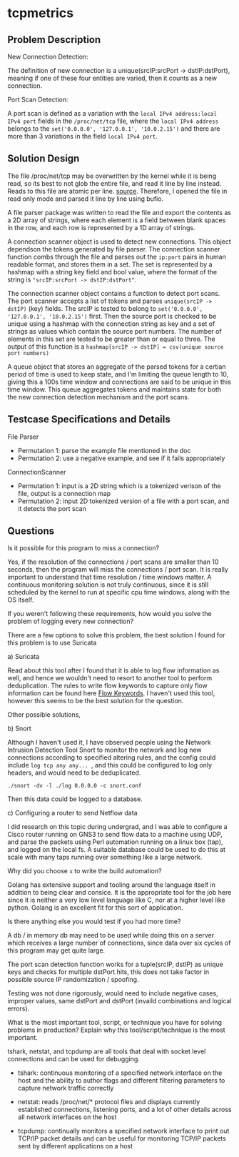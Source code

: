 # tcpmetrics

## Problem Description

New Connection Detection: 

The definition of new connection is a unique(srcIP:srcPort -> dstIP:dstPort), meaning if one of these four entities are varied, then it counts as a new connection. 

Port Scan Detection: 

A port scan is defined as a variation with the `local IPv4 address:local IPv4 port` fields in the `/proc/net/tcp` file, where the `local IPv4 address` belongs to the `set('0.0.0.0', '127.0.0.1', '10.0.2.15')` and there are more than 3 variations in the field `local IPv4 port`.


## Solution Design

The file /proc/net/tcp may be overwritten by the kernel while it is being read, so its best to not
glob the entire file, and read it line by line instead. Reads to this file are atomic per line.
[source](https://stackoverflow.com/questions/5713451/is-it-safe-to-parse-a-proc-file). Therefore, I opened the file in read only mode and parsed it line by line using bufio. 

A file parser package was written to read the file and export the contents as a 2D array of strings, where
each element is a field between blank spaces in the row, and each row is represented by a 1D array of strings.

A connection scanner object is used to detect new connections. This object dependson the tokens generated by file parser. The connection scanner function combs through the file and parses out the `ip:port` pairs in human readable format, and stores them in a set. The set is represented by a hashmap with a string key field and bool value, where the format of the string is `"srcIP:srcPort -> dstIP:dstPort"`.

The connection scanner object contains a function to detect port scans. The port scanner accepts a list of tokens and parses `unique(srcIP -> dstIP)` (key) fields. The srcIP is tested to belong to `set('0.0.0.0', '127.0.0.1', '10.0.2.15')` first. Then the source port is checked to be unique using a hashmap with the connection string as key and a set of strings as values which contain the source port numbers.  The number of elements in this set are tested to be greater than or equal to three. The output of this function is a `hashmap[srcIP -> dstIP] = csv(unique source port numbers)`

A queue object that stores an aggregate of the parsed tokens for a certian period of time is used to keep state, and I'm limiting the queue length to 10, giving this a 100s time window and connections are said to be unique in this time window. This queue aggregates tokens and maintains state for both the new connection detection mechanism and the port scans.

## Testcase Specifications and Details

File Parser
- Permutation 1: parse the example file mentioned in the doc
- Permutation 2: use a negative example, and see if it fails appropriately

ConnectionScanner
- Permutation 1: input is a 2D string which is a tokenized verison of the file, output is a connection map
- Permutation 2: input 2D tokenized version of a file with a port scan, and it detects the port scan


## Questions

Is it possible for this program to miss a connection?

Yes, if the resolution of the connections / port scans are smaller than 10 seconds, then the program will miss the connections / port scan. It is really important to understand that time resolution / time windows matter. A continuous monitoring solution is not truly continuous, since it is still scheduled by the kernel to run at specific cpu time windows, along with the OS itself.

If you weren't following these requirements, how would you solve the problem of logging every new connection?

There are a few options to solve this problem, the best solution I found for this problem is to use Suricata

a) Suricata

Read about this tool after I found that it is able to log flow information as well, and hence we wouldn't need to resort to another tool to perform deduplication. The rules to write flow keywords to capture only flow information can be found here [Flow Keywords](https://suricata.readthedocs.io/en/suricata-6.0.0/rules/flow-keywords.html). I haven't used this tool, however this seems to be the best solution for the question.

Other possible solutions,

b) Snort

Although I haven't used it, I have observed people using the Network Intrusion Detection Tool Snort to monitor the network and log new connections according to specified altering rules, and the config could include `log tcp any any... `, and this could be configured to log only headers, and would need to be deduplicated.

`./snort -dv -l ./log 0.0.0.0 -c snort.conf`

Then this data could be logged to a database.

c) Configuring a router to send Netflow data

I did research on this topic during undergrad, and I was able to configure a Cisco router running on GNS3 to send flow data to a machine using UDP, and parse the packets using Perl automation running on a linux box (tap), and logged on the local fs. A suitable database could be used to do this at scale with many taps running over something like a large network.

Why did you choose `x` to write the build automation?

Golang has extensive support and tooling around the language itself in addition to being clear and consice. It is the appropriate tool for the job here since it is neither a very low level language like C, nor at a higher level like python. Golang is an excellent fit for this sort of application.

Is there anything else you would test if you had more time?

A db / in memory db may need to be used while doing this on a server which receives a large number of connections,
since data over six cycles of this program may get quite large.

The port scan detection function works for a tuple(srcIP, dstIP) as unique keys and checks for multiple dstPort hits,
this does not take factor in possible source IP randomization / spoofing.

Testing was not done rigorously, would need to include negative cases, improper values, same dstPort and dstPort (invaild combinations and logical errors).


What is the most important tool, script, or technique you have for solving problems in production? Explain why this tool/script/technique is the most important.

tshark, netstat, and tcpdump are all tools that deal with socket level connections and can be used for debugging.
- tshark: continuous monitoring of a specified network interface on the host and the ability to author flags and different filtering parameters to capture network traffic correctly

- netstat: reads /proc/net/* protocol files and displays currently established connections, listening ports, and a lot of other details across all network interfaces on the host

- tcpdump: continually monitors a specified network interface to print out TCP/IP packet details and can be useful for monitoring TCP/IP packets sent by different applications on a host


